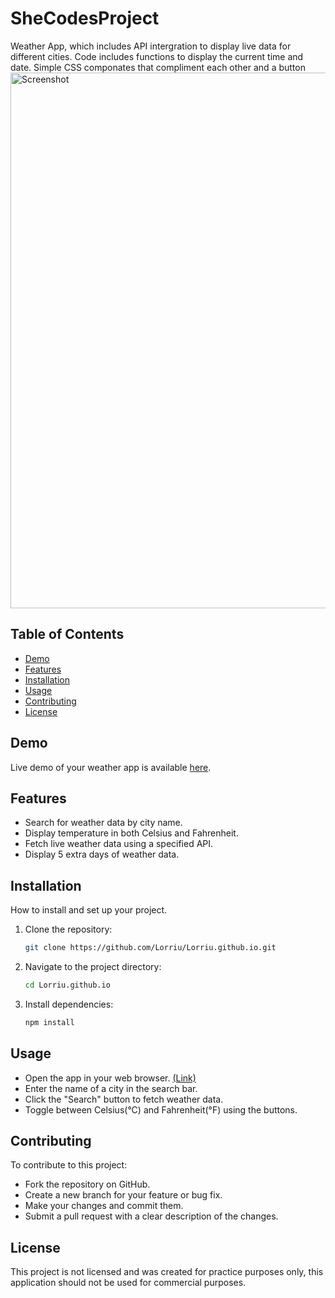 # SheCodesProject
 Weather App, which includes API intergration to display live data for different cities. Code includes functions to display the current time and date. Simple CSS componates that compliment each other and a button
<img width="857" alt="Screenshot " src="https://github.com/Lorriu/Lorriu.github.io/assets/124742429/e6ac6822-38c9-49d1-89fd-f68061d24dba">

## Table of Contents

- [Demo](#demo)
- [Features](#features)
- [Installation](#installation)
- [Usage](#usage)
- [Contributing](#contributing)
- [License](#license)

## Demo

Live demo of your weather app is available <a href="https://lorriu.github.io/" target="_blank" >here</a>.
## Features

- Search for weather data by city name.
- Display temperature in both Celsius and Fahrenheit.
- Fetch live weather data using a specified API.
- Display 5 extra days of weather data.

## Installation

How to install and set up your project.

1. Clone the repository:
   ```sh
   git clone https://github.com/Lorriu/Lorriu.github.io.git
   ```
   
2. Navigate to the project directory:
   ```sh
   cd Lorriu.github.io
   ```
   
3. Install dependencies:
   ```sh
   npm install
   ```
   
## Usage

- Open the app in your web browser. <a href="https://lorriu.github.io/" target="_blank" >(Link)</a>
- Enter the name of a city in the search bar.
- Click the "Search" button to fetch weather data.
- Toggle between Celsius(°C) and Fahrenheit(°F) using the buttons.

## Contributing

To contribute to this project: 

- Fork the repository on GitHub.
- Create a new branch for your feature or bug fix.
- Make your changes and commit them.
- Submit a pull request with a clear description of the changes.

## License

This project is not licensed and was created for practice purposes only, this application should not be used for commercial purposes. 
